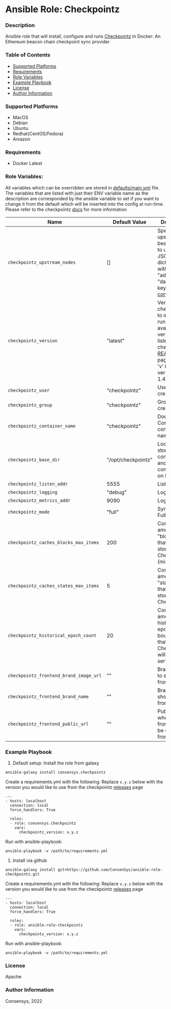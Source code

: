 # Ansible Role: Checkpointz

### Description
Ansible role that will install, configure and runs [Checkpointz](https://github.com/samcm/checkpointz) in Docker: An Ethereum beacon chain checkpoint sync provider

### Table of Contents
  - [Supported Platforms](#supported-platforms)
  - [Requirements](#requirements)
  - [Role Variables](#role-variables)
  - [Example Playbook](#example-playbook)
  - [License](#license)
  - [Author Information](#author-information)

### Supported Platforms

* MacOS
* Debian
* Ubuntu
* Redhat(CentOS/Fedora)
* Amazon

### Requirements

* Docker Latest

### Role Variables:

All variables which can be overridden are stored in [defaults/main.yml](defaults/main.yml) file. The variables that are listed with just their ENV variable name as the description are corresponded by the ansible variable to set if you want to change it from the default which will be inserted into the config at run-time. Please refer to the checkpointz [docs](https://github.com/samcm/checkpointz#getting-started) for more information

| Name           | Default Value | Description                        |
| -------------- | ------------- | -----------------------------------|
| `checkpointz_upstream_nodes` | [] | Specify upstream beacon nodes to use. List of JSON dictionaries with "name", "address" and "dataProvider" keys. See [config](https://github.com/samcm/checkpointz#configuration)  |
| `checkpointz_version` | "latest" |  Version of checkpointz to install and run. All available versions are listed on the checkpointz [README](https://github.com/samcm/checkpointz#images) page. Omit the 'v' in the version. e.g. 1.4.0 |
| `checkpointz_user` | "checkpointz" |  User to be created to run |
| `checkpointz_group` | "checkpointz" |  Group to be created to run |
| `checkpointz_container_name` | "checkpointz" |  Docker-Compose container name |
| `checkpointz_base_dir` | "/opt/checkpointz" |  Location to store config.yaml and docker-compose.yaml on host |
| `checkpointz_listen_addr` | 5555 | Listen addr |
| `checkpointz_logging` | "debug" | Logging level |
| `checkpointz_metrics_addr` | 9090 | Logging level  |
| `checkpointz_mode` | "full" | Sync mode. Full or Light  |
| `checkpointz_caches_blocks_max_items` | 200 | Controls the amount of "block" items that can be stored by Checkpointz (minimum 3)  |
| `checkpointz_caches_states_max_items` | 5 | Controls the amount of "state" items that can be stored by Checkpointz |
| `checkpointz_historical_epoch_count` | 20 | Controls the amount of historical epoch boundaries that Checkpointz will fetch and serve |
| `checkpointz_frontend_brand_image_url` | "" | Brand Image to show on frontend |
| `checkpointz_frontend_brand_name` | "" | Brand name to show on frontend |
| `checkpointz_frontend_public_url` | "" | Public URL where frontend will be served from |

### Example Playbook

1. Default setup:
Install the role from galaxy
```
ansible-galaxy install consensys.checkpointz
```

Create a requirements.yml with the following:
Replace `x.y.z` below with the version you would like to use from the checkpointz [releases](https://github.com/samcm/checkpointz/releases) page
```
---
- hosts: localhost
  connection: local
  force_handlers: True

  roles:
  - role: consensys.checkpointz
    vars:
      checkpointz_version: x.y.z

```

Run with ansible-playbook:
```
ansible-playbook -v /path/to/requirements.yml
```


1. Install via github

```
ansible-galaxy install git+https://github.com/ConsenSys/ansible-role-checkpointz.git
```

Create a requirements.yml with the following:
Replace `x.y.z` below with the version you would like to use from the checkpointz [releases](https://github.com/samcm/checkpointz/releases) page
```
---
- hosts: localhost
  connection: local
  force_handlers: True

  roles:
  - role: ansible-role-checkpointz
    vars:
      checkpointz_version: x.y.z

```

Run with ansible-playbook:
```
ansible-playbook -v /path/to/requirements.yml
```


### License

Apache


### Author Information

Consensys, 2022